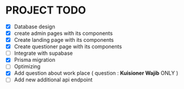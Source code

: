 # PROJECT TODO

- [x] Database design
- [x] create admin pages with its components
- [x] Create landing page with its components
- [x] Create questioner page with its components
- [ ] Integrate with supabase
- [x] Prisma migration
- [ ] Optimizing
- [x] Add question about work place ( question : **Kuisioner Wajib** ONLY )
- [ ] Add new additional api endpoint

